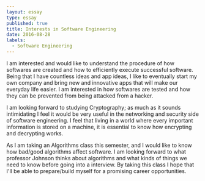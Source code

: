 ```yaml
---
layout: essay
type: essay
published: true
title: Interests in Software Engineering
date: 2016-08-28
labels:
  - Software Engineering
---
```


I am interested and would like to understand the procedure of how softwares are created and how to efficiently execute successful software. Being that I have countless ideas and app ideas, I like to eventually start my own company and bring new and innovative apps that will make our everyday life easier.  I am interested in how softwares are tested and how they can be prevented from being attacked from a hacker.

I am looking forward to studying Cryptography; as much as it sounds intimidating I feel it would be very useful in the networking and security side of software engineering.  I feel that living in a world where every important information is stored on a machine, it is essential to know how encrypting and decrypting works.

As I am taking an Algorithms class this semester, and I would like to know how bad/good algorithms affect software.  I am looking forward to what professor Johnson thinks about algorithms and what kinds of things we need to know before going into a interview. By taking this class I hope that I'll be able to prepare/build myself for a promising career opportunities.

